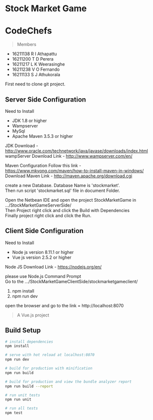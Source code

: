 # Stock Market Game
# CodeChefs
 
 >Members
 <ul>
 <li>16211138       R I Athapattu</li>
 <li>16211200       T D Perera</li>
 <li>16211217       L K Weerasinghe</li>
 <li>16211238       V O Fernando</li>
 <li>16211133       S J Athukorala</li>
 </ul>

First need to clone git project.

## Server Side Configuration

Need to Install
<ul>
<li>JDK 1.8 or higher</li>
<li>Wampserver</li>
<li>MySql</li>
<li>Apache Maven 3.5.3 or higher</li>
</ul>

JDK Download - http://www.oracle.com/technetwork/java/javase/downloads/index.html <br />
wampServer Download Link - http://www.wampserver.com/en/ <br />

Maven Configuration Follow this link - https://www.mkyong.com/maven/how-to-install-maven-in-windows/ <br />
Download Maven Link - http://maven.apache.org/download.cgi

create a new Database. Database Name is 'stockmarket'. <br />
Then run script 'stockmarket.sql' file in document Folder.

Open the Netbean IDE and open the project StockMarketGame in .../StockMarketGameServerSide/ <br />
Then Project right click and click the Build with Dependencies <br />
Finally project right click and click the Run.

## Client Side Configuration

Need to Install
<ul>
<li>Node js version 8.11.1 or higher</li>
<li>Vue js version 2.5.2 or higher</li>
</ul>

Node JS Download Link - https://nodejs.org/en/ <br />

please use Node.js Command Prompt <br />
Go to the .../StockMarketGameClientSide/stockmarketgameclient/

1. npm install
2. npm run dev

open the browser and go to the link = http://localhost:8070

> A Vue.js project

## Build Setup

``` bash
# install dependencies
npm install

# serve with hot reload at localhost:8070
npm run dev

# build for production with minification
npm run build

# build for production and view the bundle analyzer report
npm run build --report

# run unit tests
npm run unit

# run all tests
npm test
```